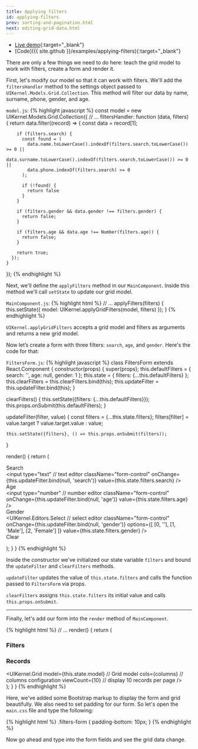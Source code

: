 ```yaml
---
title: Applying filters
id: applying-filters
prev: sorting-and-pagination.html
next: editing-grid-data.html
---
```

* [Live demo](/examples/applying-filters/){:target="_blank"}
* [Code]({{ site.github }}/examples/applying-filters){:target="_blank"}

There are only a few things we need to do here: teach the grid model to work with filters, create a form and render it.

First, let's modify our model so that it can work with filters. We'll add the `filtersHandler` method to the settings 
object passed to `UIKernel.Models.Grid.Collection`. This method will filter our data by name, surname, phone, gender, 
and age.

`model.js`:
{% highlight javascript %}
const model = new UIKernel.Models.Grid.Collection({
  // ...
  filtersHandler: function (data, filters) {
      return data.filter((record) => {
        const data = record[1];
  
        if (filters.search) {
          const found = (
            data.name.toLowerCase().indexOf(filters.search.toLowerCase()) >= 0 ||
            data.surname.toLowerCase().indexOf(filters.search.toLowerCase()) >= 0 ||
            data.phone.indexOf(filters.search) >= 0
          );
  
          if (!found) {
            return false
          }
        }
  
        if (filters.gender && data.gender !== filters.gender) {
          return false;
        }
  
        if (filters.age && data.age !== Number(filters.age)) {
          return false;
        }
  
        return true;
      });
    }
});
{% endhighlight %}

Next, we'll define the `applyFilters` method in our `MainComponent`. 
Inside this method we'll call `setState` to update our grid model. 

`MainComponent.js`:
{% highlight html %}
// ...
applyFilters(filters) {
    this.setState({
      model: UIKernel.applyGridFilters(model, filters)
    });
  }
{% endhighlight %}

`UIKernel.applyGridFilters` accepts a grid model and filters as arguments and returns a new grid model.


Now let’s create a form with three filters: `search`, `age`, and `gender`. Here's the code for that:

`FiltersForm.js`:
{% highlight javascript %}
class FiltersForm extends React.Component {
  constructor(props) {
    super(props);
    this.defaultFilters = {
      search: '',
      age: null,
      gender: 1
    };
    this.state = {
      filters: {...this.defaultFilters}
    };
    this.clearFilters = this.clearFilters.bind(this);
    this.updateFilter = this.updateFilter.bind(this);
  }

  clearFilters() {
    this.setState({filters: {...this.defaultFilters}});
    this.props.onSubmit(this.defaultFilters);
  }

  updateFilter(filter, value) {
    const filters = {...this.state.filters};
    filters[filter] = value.target ? value.target.value : value;

    this.setState({filters}, () => this.props.onSubmit(filters));
  }

  render() {
    return (
      <form className="filters-form form-horizontal">
        <div className="form-group">
          <label className="col-sm-3 control-label">Search</label>
          <div className="col-sm-9">
            <input
              type="text" // text editor
              className="form-control"
              onChange={this.updateFilter.bind(null, 'search')}
              value={this.state.filters.search}
            />
          </div>
        </div>
        <div className="form-group">
          <label className="col-sm-3 control-label">Age</label>
          <div className="col-sm-9">
            <input
              type="number" // number editor
              className="form-control"
              onChange={this.updateFilter.bind(null, 'age')}
              value={this.state.filters.age}
            />
          </div>
        </div>
        <div className="form-group">
          <label className="col-sm-3 control-label">Gender</label>
          <div className="col-sm-9">
            <UIKernel.Editors.Select // select editor
              className="form-control"
              onChange={this.updateFilter.bind(null, 'gender')}
              options={[
                [0, ''],
                [1, 'Male'],
                [2, 'Female']
              ]}
              value={this.state.filters.gender}
            />
          </div>
        </div>
        <div className="form-group">
          <div className="col-sm-offset-3 col-sm-9">
            <a className="btn btn-success" onClick={this.clearFilters}>
              Clear
            </a>
          </div>
        </div>
      </form>
    );
  }
}
{% endhighlight %}

Inside the constructor we've initialized our state variable `filters` and bound the `updateFilter` and  `clearFilters` methods.

`updateFilter` updates the value of `this.state.filters` and calls the function passed to `FiltersForm` via props.

`clearFilters` assigns `this.state.filters` its initial value and calls `this.props.onSubmit`.

---

Finally, let's add our form into the `render` method of `MainComponent`. 

{% highlight html %}
// ...
  render() {
    return (
      <div>
        <div className="panel panel-primary">
          <div className="panel-heading">
            <h3 className="panel-title">Filters</h3>
          </div>
          <div className="panel-body">
            <FiltersForm onSubmit={this.applyFilters}/>
          </div>
        </div>
        <div className="panel panel-info">
          <div className="panel-heading">
            <h3 className="panel-title">Records</h3>
          </div>
          <UIKernel.Grid
            model={this.state.model} // Grid model
            cols={columns} // columns configuration
            viewCount={10} // display 10 records per page
          />
        </div>
      </div>
    );
  }
}
{% endhighlight %}

Here, we've added some Bootstrap markup to display the form and grid beautifully.
We also need to set padding for our form. So let's open the `main.css` file and type the following:

{% highlight html %}
.filters-form {
    padding-bottom: 10px;
}
{% endhighlight %}

Now go ahead and type into the form fields and see the grid data change.